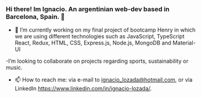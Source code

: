 ### Hi there! Im Ignacio. An argentinian web-dev based in Barcelona, Spain. 👋

- 🔭 I’m currently working on my final project of bootcamp Henry in which we are using different technologies such as JavaScript, TypeScript React, Redux, HTML, CSS, Express.js, Node.js, MongoDB and Material-UI

-I’m looking to collaborate on projects regarding sports, sustainability or music. 

- 📫 How to reach me: via e-mail to ignacio_lozada@hotmail.com, or via LinkedIn https://www.linkedin.com/in/ignacio-lozada/.

